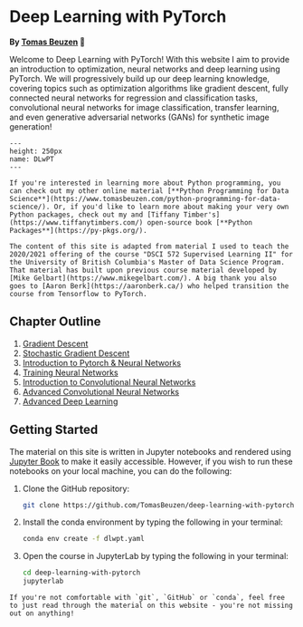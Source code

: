 # Deep Learning with PyTorch

**By [Tomas Beuzen](https://www.tomasbeuzen.com/) 🚀**

Welcome to Deep Learning with PyTorch! With this website I aim to provide an introduction to optimization, neural networks and deep learning using PyTorch. We will progressively build up our deep learning knowledge, covering topics such as optimization algorithms like gradient descent, fully connected neural networks for regression and classification tasks, convolutional neural networks for image classification, transfer learning, and even generative adversarial networks (GANs) for synthetic image generation!

```{figure} docs/logo.png
---
height: 250px
name: DLwPT
---
```

```{hint}
If you're interested in learning more about Python programming, you can check out my other online material [**Python Programming for Data Science**](https://www.tomasbeuzen.com/python-programming-for-data-science/). Or, if you'd like to learn more about making your very own Python packages, check out my and [Tiffany Timber's](https://www.tiffanytimbers.com/) open-source book [**Python Packages**](https://py-pkgs.org/).
```

```{admonition} Attribution
The content of this site is adapted from material I used to teach the 2020/2021 offering of the course "DSCI 572 Supervised Learning II" for the University of British Columbia's Master of Data Science Program. That material has built upon previous course material developed by [Mike Gelbart](https://www.mikegelbart.com/). A big thank you also goes to [Aaron Berk](https://aaronberk.ca/) who helped transition the course from Tensorflow to PyTorch.
```

## Chapter Outline

1. [Gradient Descent](chapters/chapter1_gradient-descent.ipynb)
2. [Stochastic Gradient Descent](chapters/chapter2_stochastic-gradient-descent.ipynb)
3. [Introduction to Pytorch & Neural Networks](chapters/chapter3_pytorch-neural-networks-pt1.ipynb)
4. [Training Neural Networks](chapters/chapter4_neural-networks-pt2.ipynb)
5. [Introduction to Convolutional Neural Networks](chapters/chapter5_cnns-pt1.ipynb)
6. [Advanced Convolutional Neural Networks](chapters/chapter6_cnns-pt2.ipynb)
7. [Advanced Deep Learning](chapters/chapter7_advanced-deep-learning.ipynb)

## Getting Started

The material on this site is written in Jupyter notebooks and rendered using [Jupyter Book](https://jupyterbook.org/intro.html) to make it easily accessible. However, if you wish to run these notebooks on your local machine, you can do the following:

1. Clone the GitHub repository:
   ```sh
   git clone https://github.com/TomasBeuzen/deep-learning-with-pytorch.git
   ```
2. Install the conda environment by typing the following in your terminal:
   ```sh
   conda env create -f dlwpt.yaml
   ```
3. Open the course in JupyterLab by typing the following in your terminal:
   ```sh
   cd deep-learning-with-pytorch
   jupyterlab
   ```

```{tip}
If you're not comfortable with `git`, `GitHub` or `conda`, feel free to just read through the material on this website - you're not missing out on anything! 
```
